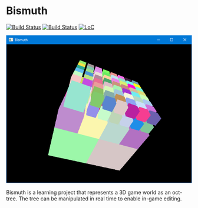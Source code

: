 # Bismuth
[![Build Status](https://travis-ci.org/olson-sean-k/bismuth.svg?branch=master)](https://travis-ci.org/olson-sean-k/bismuth)
[![Build Status](https://ci.appveyor.com/api/projects/status/1j5kjy2ucps4cpbl/branch/master?svg=true)](https://ci.appveyor.com/project/olson-sean-k/bismuth)
[![LoC](https://tokei.rs/b1/github/olson-sean-k/bismuth)](https://github.com/olson-sean-k/bismuth)

![screenshot](doc/bismuth.png)

Bismuth is a learning project that represents a 3D game world as an oct-tree.
The tree can be manipulated in real time to enable in-game editing.

